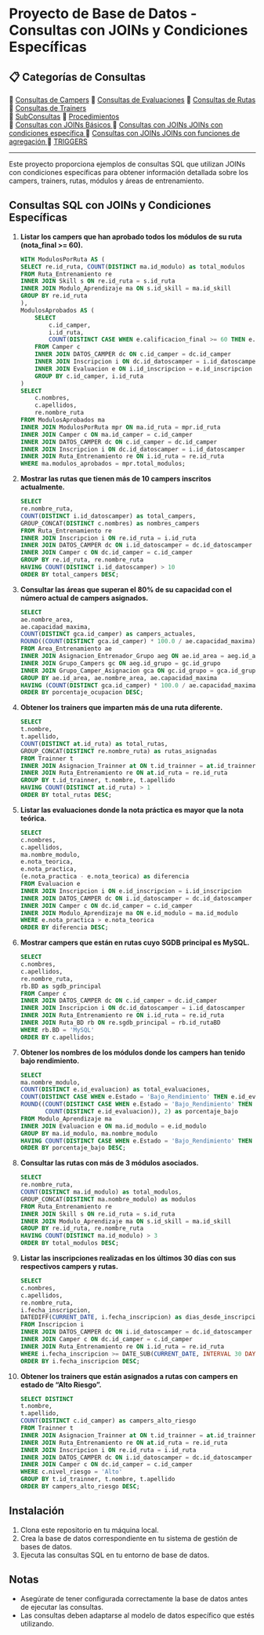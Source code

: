 # Proyecto de Base de Datos - Consultas con JOINs y Condiciones Específicas


## 📋 Categorías de Consultas

🔹 [Consultas de Campers](Consultas/Consultas.MD)
🔹 [Consultas de Evaluaciones](Consultas/consultas2.MD) 
🔹 [Consultas de Rutas](Consultas/consultas3.MD) 
🔹 [Consultas de Trainers](Consultas/consultas4.MD)  
🔹 [SubConsultas](Consultas/subconsultas.md)
🔹 [Procedimientos](Consultas/Procedimientos.MD)      
🔹 [Consultas con JOINs Básicos ](Consultas/Joins.MD) 
🔹 [Consultas con JOINs JOINs con condiciones específica ](Consultas/Joins2.MD)
🔹 [Consultas con JOINs  JOINs con funciones de agregación ](Consultas/Joins3.MD) 
🔹 [TRIGGERS](bd/triggers.sql)  

---

Este proyecto proporciona ejemplos de consultas SQL que utilizan JOINs con condiciones específicas para obtener información detallada sobre los campers, trainers, rutas, módulos y áreas de entrenamiento.

## Consultas SQL con JOINs y Condiciones Específicas

1. **Listar los campers que han aprobado todos los módulos de su ruta (nota_final >= 60).**
    ```sql
   WITH ModulosPorRuta AS (
    SELECT re.id_ruta, COUNT(DISTINCT ma.id_modulo) as total_modulos
    FROM Ruta_Entrenamiento re
    INNER JOIN Skill s ON re.id_ruta = s.id_ruta
    INNER JOIN Modulo_Aprendizaje ma ON s.id_skill = ma.id_skill
    GROUP BY re.id_ruta
    ),
    ModulosAprobados AS (
        SELECT 
            c.id_camper,
            i.id_ruta,
            COUNT(DISTINCT CASE WHEN e.calificacion_final >= 60 THEN e.id_modulo END) as modulos_aprobados
        FROM Camper c
        INNER JOIN DATOS_CAMPER dc ON c.id_camper = dc.id_camper
        INNER JOIN Inscripcion i ON dc.id_datoscamper = i.id_datoscamper
        INNER JOIN Evaluacion e ON i.id_inscripcion = e.id_inscripcion
        GROUP BY c.id_camper, i.id_ruta
    )
    SELECT 
        c.nombres,
        c.apellidos,
        re.nombre_ruta
    FROM ModulosAprobados ma
    INNER JOIN ModulosPorRuta mpr ON ma.id_ruta = mpr.id_ruta
    INNER JOIN Camper c ON ma.id_camper = c.id_camper
    INNER JOIN DATOS_CAMPER dc ON c.id_camper = dc.id_camper
    INNER JOIN Inscripcion i ON dc.id_datoscamper = i.id_datoscamper
    INNER JOIN Ruta_Entrenamiento re ON i.id_ruta = re.id_ruta
    WHERE ma.modulos_aprobados = mpr.total_modulos;
    ```

2. **Mostrar las rutas que tienen más de 10 campers inscritos actualmente.**
    ```sql
    SELECT 
    re.nombre_ruta,
    COUNT(DISTINCT i.id_datoscamper) as total_campers,
    GROUP_CONCAT(DISTINCT c.nombres) as nombres_campers
    FROM Ruta_Entrenamiento re
    INNER JOIN Inscripcion i ON re.id_ruta = i.id_ruta
    INNER JOIN DATOS_CAMPER dc ON i.id_datoscamper = dc.id_datoscamper
    INNER JOIN Camper c ON dc.id_camper = c.id_camper
    GROUP BY re.id_ruta, re.nombre_ruta
    HAVING COUNT(DISTINCT i.id_datoscamper) > 10
    ORDER BY total_campers DESC;
    ```

3. **Consultar las áreas que superan el 80% de su capacidad con el número actual de campers asignados.**
    ```sql
    SELECT 
    ae.nombre_area,
    ae.capacidad_maxima,
    COUNT(DISTINCT gca.id_camper) as campers_actuales,
    ROUND((COUNT(DISTINCT gca.id_camper) * 100.0 / ae.capacidad_maxima), 2) as porcentaje_ocupacion
    FROM Area_Entrenamiento ae
    INNER JOIN Asignacion_Entrenador_Grupo aeg ON ae.id_area = aeg.id_area
    INNER JOIN Grupo_Campers gc ON aeg.id_grupo = gc.id_grupo
    INNER JOIN Grupo_Camper_Asignacion gca ON gc.id_grupo = gca.id_grupo
    GROUP BY ae.id_area, ae.nombre_area, ae.capacidad_maxima
    HAVING (COUNT(DISTINCT gca.id_camper) * 100.0 / ae.capacidad_maxima) > 80
    ORDER BY porcentaje_ocupacion DESC;
    ```

4. **Obtener los trainers que imparten más de una ruta diferente.**
    ```sql
    SELECT 
    t.nombre,
    t.apellido,
    COUNT(DISTINCT at.id_ruta) as total_rutas,
    GROUP_CONCAT(DISTINCT re.nombre_ruta) as rutas_asignadas
    FROM Trainner t
    INNER JOIN Asignacion_Trainner at ON t.id_trainner = at.id_trainner
    INNER JOIN Ruta_Entrenamiento re ON at.id_ruta = re.id_ruta
    GROUP BY t.id_trainner, t.nombre, t.apellido
    HAVING COUNT(DISTINCT at.id_ruta) > 1
    ORDER BY total_rutas DESC;
    ```

5. **Listar las evaluaciones donde la nota práctica es mayor que la nota teórica.**
    ```sql
    SELECT 
    c.nombres,
    c.apellidos,
    ma.nombre_modulo,
    e.nota_teorica,
    e.nota_practica,
    (e.nota_practica - e.nota_teorica) as diferencia
    FROM Evaluacion e
    INNER JOIN Inscripcion i ON e.id_inscripcion = i.id_inscripcion
    INNER JOIN DATOS_CAMPER dc ON i.id_datoscamper = dc.id_datoscamper
    INNER JOIN Camper c ON dc.id_camper = c.id_camper
    INNER JOIN Modulo_Aprendizaje ma ON e.id_modulo = ma.id_modulo
    WHERE e.nota_practica > e.nota_teorica
    ORDER BY diferencia DESC;
    ```

6. **Mostrar campers que están en rutas cuyo SGDB principal es MySQL.**
    ```sql
    SELECT 
    c.nombres,
    c.apellidos,
    re.nombre_ruta,
    rb.BD as sgdb_principal
    FROM Camper c
    INNER JOIN DATOS_CAMPER dc ON c.id_camper = dc.id_camper
    INNER JOIN Inscripcion i ON dc.id_datoscamper = i.id_datoscamper
    INNER JOIN Ruta_Entrenamiento re ON i.id_ruta = re.id_ruta
    INNER JOIN Ruta_BD rb ON re.sgdb_principal = rb.id_rutaBD
    WHERE rb.BD = 'MySQL'
    ORDER BY c.apellidos;
    ```

7. **Obtener los nombres de los módulos donde los campers han tenido bajo rendimiento.**
    ```sql
    SELECT 
    ma.nombre_modulo,
    COUNT(DISTINCT e.id_evaluacion) as total_evaluaciones,
    COUNT(DISTINCT CASE WHEN e.Estado = 'Bajo_Rendimiento' THEN e.id_evaluacion END) as bajo_rendimiento,
    ROUND((COUNT(DISTINCT CASE WHEN e.Estado = 'Bajo_Rendimiento' THEN e.id_evaluacion END) * 100.0 / 
           COUNT(DISTINCT e.id_evaluacion)), 2) as porcentaje_bajo
    FROM Modulo_Aprendizaje ma
    INNER JOIN Evaluacion e ON ma.id_modulo = e.id_modulo
    GROUP BY ma.id_modulo, ma.nombre_modulo
    HAVING COUNT(DISTINCT CASE WHEN e.Estado = 'Bajo_Rendimiento' THEN e.id_evaluacion END) > 0
    ORDER BY porcentaje_bajo DESC;
    ```

8. **Consultar las rutas con más de 3 módulos asociados.**
    ```sql
    SELECT 
    re.nombre_ruta,
    COUNT(DISTINCT ma.id_modulo) as total_modulos,
    GROUP_CONCAT(DISTINCT ma.nombre_modulo) as modulos
    FROM Ruta_Entrenamiento re
    INNER JOIN Skill s ON re.id_ruta = s.id_ruta
    INNER JOIN Modulo_Aprendizaje ma ON s.id_skill = ma.id_skill
    GROUP BY re.id_ruta, re.nombre_ruta
    HAVING COUNT(DISTINCT ma.id_modulo) > 3
    ORDER BY total_modulos DESC;
    ```

9. **Listar las inscripciones realizadas en los últimos 30 días con sus respectivos campers y rutas.**
    ```sql
   SELECT 
    c.nombres,
    c.apellidos,
    re.nombre_ruta,
    i.fecha_inscripcion,
    DATEDIFF(CURRENT_DATE, i.fecha_inscripcion) as dias_desde_inscripcion
    FROM Inscripcion i
    INNER JOIN DATOS_CAMPER dc ON i.id_datoscamper = dc.id_datoscamper
    INNER JOIN Camper c ON dc.id_camper = c.id_camper
    INNER JOIN Ruta_Entrenamiento re ON i.id_ruta = re.id_ruta
    WHERE i.fecha_inscripcion >= DATE_SUB(CURRENT_DATE, INTERVAL 30 DAY)
    ORDER BY i.fecha_inscripcion DESC;
    ```

10. **Obtener los trainers que están asignados a rutas con campers en estado de “Alto Riesgo”.**
    ```sql
    SELECT DISTINCT
    t.nombre,
    t.apellido,
    COUNT(DISTINCT c.id_camper) as campers_alto_riesgo
    FROM Trainner t
    INNER JOIN Asignacion_Trainner at ON t.id_trainner = at.id_trainner
    INNER JOIN Ruta_Entrenamiento re ON at.id_ruta = re.id_ruta
    INNER JOIN Inscripcion i ON re.id_ruta = i.id_ruta
    INNER JOIN DATOS_CAMPER dc ON i.id_datoscamper = dc.id_datoscamper
    INNER JOIN Camper c ON dc.id_camper = c.id_camper
    WHERE c.nivel_riesgo = 'Alto'
    GROUP BY t.id_trainner, t.nombre, t.apellido
    ORDER BY campers_alto_riesgo DESC;
    ```

## Instalación

1. Clona este repositorio en tu máquina local.
2. Crea la base de datos correspondiente en tu sistema de gestión de bases de datos.
3. Ejecuta las consultas SQL en tu entorno de base de datos.

## Notas

- Asegúrate de tener configurada correctamente la base de datos antes de ejecutar las consultas.
- Las consultas deben adaptarse al modelo de datos específico que estés utilizando.

